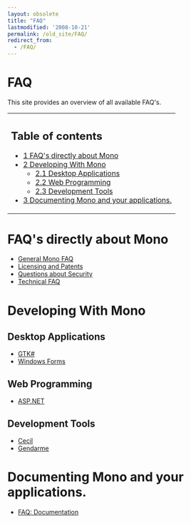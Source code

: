 ```yaml
---
layout: obsolete
title: "FAQ"
lastmodified: '2008-10-21'
permalink: /old_site/FAQ/
redirect_from:
  - /FAQ/
---
```


FAQ
===

This site provides an overview of all available FAQ's.

<table>
<col width="100%" />
<tbody>
<tr class="odd">
<td align="left"><h2>Table of contents</h2>
<ul>
<li><a href="#faqs-directly-about-mono">1 FAQ's directly about Mono</a></li>
<li><a href="#developing-with-mono">2 Developing With Mono</a>
<ul>
<li><a href="#desktop-applications">2.1 Desktop Applications</a></li>
<li><a href="#web-programming">2.2 Web Programming</a></li>
<li><a href="#development-tools">2.3 Development Tools</a></li>
</ul></li>
<li><a href="#documenting-mono-and-your-applications">3 Documenting Mono and your applications.</a></li>
</ul></td>
</tr>
</tbody>
</table>

FAQ's directly about Mono
=========================

-   [General Mono FAQ]({{site.github.url}}/old_site/FAQ:_General "FAQ: General")
-   [Licensing and Patents]({{site.github.url}}/old_site/FAQ:_Licensing "FAQ: Licensing")
-   [Questions about Security]({{site.github.url}}/old_site/FAQ:_Security "FAQ: Security")
-   [Technical FAQ]({{site.github.url}}/old_site/FAQ:_Technical "FAQ: Technical")

Developing With Mono
====================

Desktop Applications
--------------------

-   [GTK\#]({{site.github.url}}/old_site/FAQ:_Gtk "FAQ: Gtk")
-   [Windows Forms]({{site.github.url}}/old_site/FAQ:_Winforms "FAQ: Winforms")

Web Programming
---------------

-   [ASP.NET]({{site.github.url}}/old_site/FAQ:_ASP.NET "FAQ: ASP.NET")

Development Tools
-----------------

-   [Cecil]({{site.github.url}}/old_site/Cecil:FAQ "Cecil:FAQ")
-   [Gendarme]({{site.github.url}}/old_site/Gendarme.FAQ "Gendarme.FAQ")

Documenting Mono and your applications.
=======================================

-   [FAQ: Documentation]({{site.github.url}}/old_site/FAQ:_Documentation "FAQ: Documentation")


